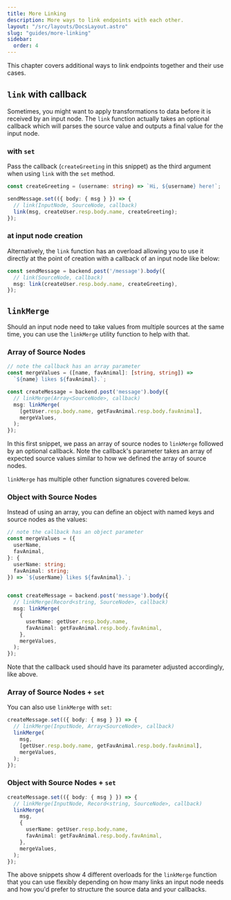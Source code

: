 ```yaml
---
title: More Linking
description: More ways to link endpoints with each other.
layout: "/src/layouts/DocsLayout.astro"
slug: "guides/more-linking"
sidebar:
  order: 4
---
```


This chapter covers additional ways to link endpoints together and their use cases.

## `link` with callback

Sometimes, you might want to apply transformations to data before it is received by an input node. The `link` function actually takes an optional callback which will parses the source value and outputs a final value for the input node.

### with `set`

Pass the callback (`createGreeting` in this snippet) as the third argument when using `link` with the `set` method.

```typescript {5}
const createGreeting = (username: string) => `Hi, ${username} here!`;

sendMessage.set(({ body: { msg } }) => {
  // link(InputNode, SourceNode, callback)
  link(msg, createUser.resp.body.name, createGreeting);
});
```

### at input node creation

Alternatively, the `link` function has an overload allowing you to use it directly at the point of creation with a callback of an input node like below:

```typescript {3}
const sendMessage = backend.post('/message').body({
  // link(SourceNode, callback)
  msg: link(createUser.resp.body.name, createGreeting),
});
```

## `linkMerge`

Should an input node need to take values from multiple sources at the same time, you can use the `linkMerge` utility function to help with that.

### Array of Source Nodes

```typescript {7-9}
// note the callback has an array parameter
const mergeValues = ([name, favAnimal]: [string, string]) =>
  `${name} likes ${favAnimal}.`;

const createMessage = backend.post('message').body({
  // linkMerge(Array<SourceNode>, callback)
  msg: linkMerge(
    [getUser.resp.body.name, getFavAnimal.resp.body.favAnimal],
    mergeValues,
  );
});
```

In this first snippet, we pass an array of source nodes to `linkMerge` followed by an optional callback. Note the callback's parameter takes an array of expected source values similar to how we defined the array of source nodes.

`linkMerge` has multiple other function signatures covered below.

### Object with Source Nodes

Instead of using an array, you can define an object with named keys and source nodes as the values:

```typescript {13-18}
// note the callback has an object parameter
const mergeValues = ({
  userName,
  favAnimal,
}: {
  userName: string;
  favAnimal: string;
}) => `${userName} likes ${favAnimal}.`;


const createMessage = backend.post('message').body({
  // linkMerge(Record<string, SourceNode>, callback)
  msg: linkMerge(
    {
      userName: getUser.resp.body.name,
      favAnimal: getFavAnimal.resp.body.favAnimal,
    },
    mergeValues,
  );
});
```

Note that the callback used should have its parameter adjusted accordingly, like above.

### Array of Source Nodes + `set`

You can also use `linkMerge` with `set`:

```typescript {3-6}
createMessage.set(({ body: { msg } }) => {
  // linkMerge(InputNode, Array<SourceNode>, callback)
  linkMerge(
    msg,
    [getUser.resp.body.name, getFavAnimal.resp.body.favAnimal],
    mergeValues,
  );
});
```

### Object with Source Nodes + `set`

```typescript {3-9}
createMessage.set(({ body: { msg } }) => {
  // linkMerge(InputNode, Record<string, SourceNode>, callback)
  linkMerge(
    msg,
    {
      userName: getUser.resp.body.name,
      favAnimal: getFavAnimal.resp.body.favAnimal,
    },
    mergeValues,
  );
});
```

The above snippets show 4 different overloads for the `linkMerge` function that you can use flexibly depending on how many links an input node needs and how you'd prefer to structure the source data and your callbacks.